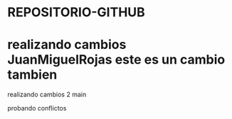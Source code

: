 # REPOSITORIO-GITHUB
realizando cambios
 JuanMiguelRojas
este es un cambio tambien <!-- JuanMiguelRojas -->
=======
realizando cambios 2
 main

 probando conflictos

